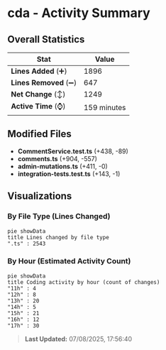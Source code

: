 # cda - Activity Summary 

## Overall Statistics

| Stat                   | Value                                                             |
| ---------------------- | ----------------------------------------------------------------- |
| **Lines Added** (➕)   | 1896                                          |
| **Lines Removed** (➖) | 647                                        |
| **Net Change** (↕)    | 1249                |
| **Active Time** (⌚)   | 159 minutes |


## Modified Files
- **CommentService.test.ts** (+438, -89)
- **comments.ts** (+904, -557)
- **admin-mutations.ts** (+411, -0)
- **integration-tests.test.ts** (+143, -1)

## Visualizations

### By File Type (Lines Changed)

```mermaid
pie showData
title Lines changed by file type
".ts" : 2543
```

### By Hour (Estimated Activity Count)

```mermaid
pie showData
title Coding activity by hour (count of changes)
"11h" : 4
"12h" : 8
"13h" : 20
"14h" : 5
"15h" : 21
"16h" : 12
"17h" : 30
```


> **Last Updated:** 07/08/2025, 17:56:40